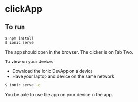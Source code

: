 # clickApp

## To run
```bash
$ npm install
$ ionic serve
```
The app should open in the browser. The clicker is on Tab Two. 

To view on your device:
- Download the Ionic DevApp on a device
- Have your laptop and device on the same network 
```bash
$ ionic serve -c
```
You be able to use the app on your device in the app.
